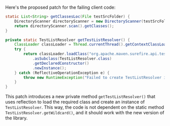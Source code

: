 Here's the proposed patch for the failing client code:

```java
static List<String> getClassesLoc(File testSrcFolder) {
    DirectoryScanner directoryScanner = new DirectoryScanner(testSrcFolder, getTestListResolver().getWildcard());
    return directoryScanner.scan().getClasses();
}

private static TestListResolver getTestListResolver() {
    ClassLoader classLoader = Thread.currentThread().getContextClassLoader();
    try {
        return classLoader.loadClass("org.apache.maven.surefire.api.testset.TestListResolver")
            .asSubclass(TestListResolver.class)
            .getDeclaredConstructor()
            .newInstance();
    } catch (ReflectiveOperationException e) {
        throw new RuntimeException("Failed to create TestListResolver instance", e);
    }
}
```

This patch introduces a new private method `getTestListResolver()` that uses reflection to load the required class and create an instance of `TestListResolver`. This way, the code is not dependent on the static method `TestListResolver.getWildcard()`, and it should work with the new version of the library.